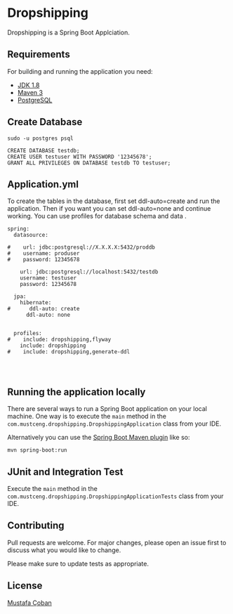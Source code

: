# Dropshipping

Dropshipping is a Spring Boot Applciation.

## Requirements

For building and running the application you need:
- [JDK 1.8](http://www.oracle.com/technetwork/java/javase/downloads/jdk8-downloads-2133151.html)
- [Maven 3](https://maven.apache.org)
- [PostgreSQL](https://www.postgresql.org/)

## Create Database
```
sudo -u postgres psql

CREATE DATABASE testdb;
CREATE USER testuser WITH PASSWORD '12345678';
GRANT ALL PRIVILEGES ON DATABASE testdb TO testuser;
```

## Application.yml
To create the tables in the database, first set ddl-auto=create and run the application.
Then if you want you can set ddl-auto=none and continue working.
You can use profiles for database schema and data .
```
spring:
  datasource:

#    url: jdbc:postgresql://X.X.X.X:5432/proddb
#    username: produser
#    password: 12345678

    url: jdbc:postgresql://localhost:5432/testdb
    username: testuser
    password: 12345678

  jpa:
    hibernate:
#      ddl-auto: create
      ddl-auto: none


  profiles:
#    include: dropshipping,flyway
    include: dropshipping
#    include: dropshipping,generate-ddl




```

## Running the application locally

There are several ways to run a Spring Boot application on your local machine. One way is to execute the `main` method in the `com.mustceng.dropshipping.DropshippingApplication` class from your IDE.

Alternatively you can use the [Spring Boot Maven plugin](https://docs.spring.io/spring-boot/docs/current/reference/html/build-tool-plugins-maven-plugin.html) like so:
```shell
mvn spring-boot:run
```


## JUnit and Integration Test
Execute the `main` method in the `com.mustceng.dropshipping.DropshippingApplicationTests` class from your IDE.


## Contributing

Pull requests are welcome. For major changes, please open an issue first
to discuss what you would like to change.

Please make sure to update tests as appropriate.

## License

[Mustafa Çoban](https://github.com/mustceng)
